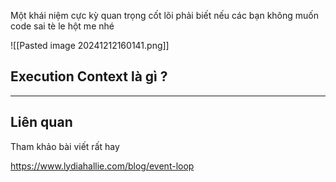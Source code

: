 Một khái niệm cực kỳ quan trọng cốt lõi phải biết nếu các bạn không muốn code sai tè le hột me nhé


![[Pasted image 20241212160141.png]]


## Execution Context là gì ?



---
## Liên quan

Tham khảo bài viết rất hay

https://www.lydiahallie.com/blog/event-loop
